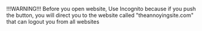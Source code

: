 !!!WARNING!!!
Before you open website, Use Incognito
because if you push the button, you will
direct you to the website called "theannoyingsite.com" that can logout
you from all websites
